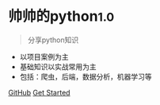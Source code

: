 # 帅帅的python<small>1.0</small>
> 分享python知识
- 以项目案例为主
- 基础知识以实战常用为主
- 包括：爬虫，后端，数据分析，机器学习等

[GitHub](https://github.com/myrensheng/myrensheng.github.io)
[Get Started](/)